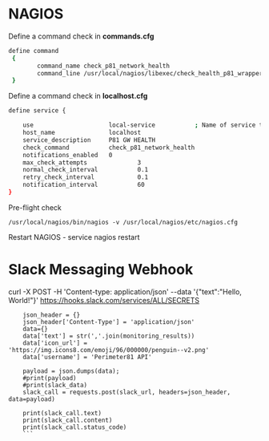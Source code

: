 # NAGIOS

Define a command check in **commands.cfg**

```bash
define command
 {
        command_name check_p81_network_health
        command_line /usr/local/nagios/libexec/check_health_p81_wrapper.sh
 }
```
  
Define a command check in **localhost.cfg**

```bash
define service {

    use                     local-service           ; Name of service template to use
    host_name               localhost
    service_description     P81 GW HEALTH
    check_command           check_p81_network_health
    notifications_enabled   0
    max_check_attempts              3
    normal_check_interval           0.1
    retry_check_interval            0.1
    notification_interval           60
}
```

Pre-flight check
```
/usr/local/nagios/bin/nagios -v /usr/local/nagios/etc/nagios.cfg
```

Restart NAGIOS - service nagios restart


# Slack Messaging Webhook

 
curl -X POST -H 'Content-type: application/json' --data '{"text":"Hello, World!"}' https://hooks.slack.com/services/ALL/SECRETS
    


```
    json_header = {}
    json_header['Content-Type'] = 'application/json'
    data={}
    data['text'] = str(','.join(monitoring_results))
    data['icon_url'] = 'https://img.icons8.com/emoji/96/000000/penguin--v2.png'
    data['username'] = 'Perimeter81 API'

    payload = json.dumps(data);
    #print(payload)
    #print(slack_data)
    slack_call = requests.post(slack_url, headers=json_header, data=payload)

    print(slack_call.text)
    print(slack_call.content)
    print(slack_call.status_code)
    ```
